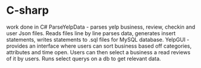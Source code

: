 # C-sharp
work done in C#
ParseYelpData - parses yelp business, review, checkin and user Json files. Reads files line by line parses 
data, generates insert statements, writes statements to .sql files for MySQL database.
YelpGUI - provides an interface where users can sort business based off categories, attributes and time open.
Users can then select a business a read reviews of it by users. Runs select querys on a db to get relevant data. 

